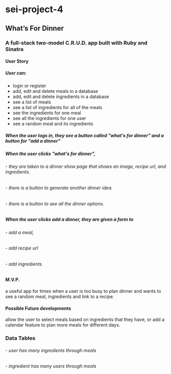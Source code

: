# sei-project-4

## What’s For Dinner

### A full-stack two-model C.R.U.D. app built with Ruby and Sinatra

#### User Story
##### User can:
- login or register
- add, edit and delete meals in a database
- add, edit and delete ingredients in a database
- see a list of meals
- see a list of ingredients for all of the meals
- see the ingredients for one meal
- see all the ingredients for one user
- see a random meal and its ingredients

##### When the user logs in, they see a button called "what's for dinner" and a button for "add a dinner"

##### When the user clicks "what's for dinner", 
  ###### - they are taken to a dinner show page that shows an image, recipe url, and ingredients. 
  ###### - there is a button to generate another dinner idea.
  ###### - there is a button to see all the dinner options.
##### When the user clicks add a dinner, they are given a form to 
  ###### - add a meal, 
  ###### - add recipe url
  ###### - add ingredients.

#### M.V.P. 
a useful app for times when a user is too busy to plan dinner and wants to see a random meal, ingredients and link to a recipe.

#### Possible Future developments
allow the user to select meals based on ingredients that they have, or add a calendar feature to plan more meals for different days.

### Data Tables
###### - user has many ingredients through meals
###### - ingredient has many users through meals
